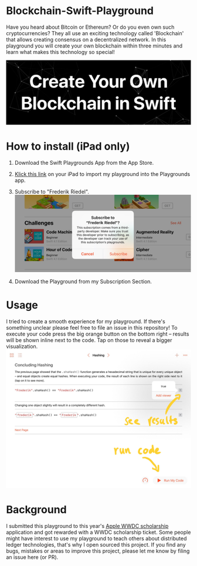 # Blockchain-Swift-Playground

Have you heard about Bitcoin or Ethereum? Or do you even own such cryptocurrencies? They all use an exciting technology called 'Blockchain' that allows creating consensus on a decentralized network. In this playground you will create your own blockchain within three minutes and learn what makes this technology so special!

![Banner](https://raw.githubusercontent.com/frogg/Blockchain-Swift-Playground/master/screenshots/banner.PNG)

# How to install (iPad only)
1. Download the Swift Playgrounds App from the App Store.
2. [Klick this link](https://developer.apple.com/ul/sp0?url=https://raw.githubusercontent.com/frogg/Blockchain-Swift-Playground/master/frederik-riedel-playgrounds.json) on your iPad to import my playground into the Playgrounds app.
3. Subscribe to "Frederik Riedel".
![Subscribe Screenshot](https://raw.githubusercontent.com/frogg/Blockchain-Swift-Playground/master/screenshots/subscribe.jpg)

4. Download the Playground from my Subscription Section.

# Usage
I tried to create a smooth experience for my playground. If there's something unclear please feel free to file an issue in this repository!
To execute your code press the big orange button on the bottom right – results will be shown inline next to the code. Tap on those to reveal a bigger visualization.
![Hint](https://raw.githubusercontent.com/frogg/Blockchain-Swift-Playground/master/screenshots/explanation.jpg)

# Background
I submitted this playground to this year's [Apple WWDC scholarship](https://developer.apple.com/wwdc/scholarships/) application and got rewarded with a WWDC scholarship ticket. Some people might have interest to use my playground to teach others about distributed ledger technologies, that's why I open sourced this project.
If you find any bugs, mistakes or areas to improve this project, please let me know by filing an issue here (or PR).
